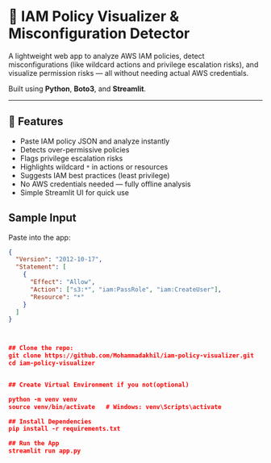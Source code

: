 # 🔐 IAM Policy Visualizer & Misconfiguration Detector

A lightweight web app to analyze AWS IAM policies, detect misconfigurations (like wildcard actions and privilege escalation risks), and visualize permission risks — all without needing actual AWS credentials.

Built using **Python**, **Boto3**, and **Streamlit**.

---

## 🚀 Features

- Paste IAM policy JSON and analyze instantly
- Detects over-permissive policies
- Flags privilege escalation risks
- Highlights wildcard `*` in actions or resources
- Suggests IAM best practices (least privilege)
- No AWS credentials needed — fully offline analysis
- Simple Streamlit UI for quick use



## Sample Input

Paste into the app:

```json
{
  "Version": "2012-10-17",
  "Statement": [
    {
      "Effect": "Allow",
      "Action": ["s3:*", "iam:PassRole", "iam:CreateUser"],
      "Resource": "*"
    }
  ]
}



## Clone the repo:
git clone https://github.com/Mohammadakhil/iam-policy-visualizer.git
cd iam-policy-visualizer


## Create Virtual Environment if you not(optional)

python -m venv venv
source venv/bin/activate   # Windows: venv\Scripts\activate

## Install Dependencies
pip install -r requirements.txt

## Run the App
streamlit run app.py
